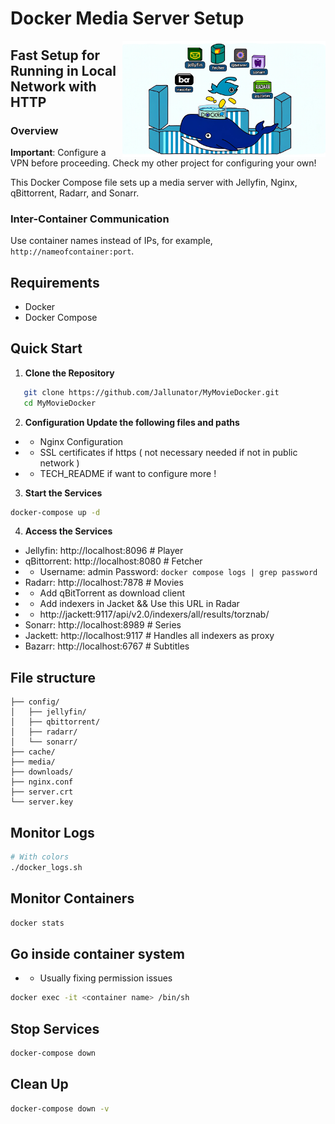 # Docker Media Server Setup

<img src="docker.webp" alt="Docker" width="325" align="right">  


## Fast Setup for Running in Local Network with HTTP

### Overview

**Important**: Configure a VPN before proceeding. Check my other project for configuring your own!

This Docker Compose file sets up a media server with Jellyfin, Nginx, qBittorrent, Radarr, and Sonarr.

### Inter-Container Communication

Use container names instead of IPs, for example, `http://nameofcontainer:port`.

## Requirements

- Docker
- Docker Compose

## Quick Start

1. **Clone the Repository**

```bash
   git clone https://github.com/Jallunator/MyMovieDocker.git
   cd MyMovieDocker
```

2. **Configuration Update the following files and paths**

+ +  Nginx Configuration
+ + SSL certificates if https ( not necessary needed if not in public network )
+ + TECH_README if want to configure more ! 

3. **Start the Services**
```bash
docker-compose up -d
```

4. **Access the Services**
+ Jellyfin: http://localhost:8096 # Player
+ qBittorrent: http://localhost:8080 # Fetcher
+ + Username: admin Password: `docker compose logs | grep password`
+ Radarr: http://localhost:7878 # Movies
+ + Add qBitTorrent as download client 
+ + Add indexers in Jacket && Use this URL in Radar
+ + http://jackett:9117/api/v2.0/indexers/all/results/torznab/ 
+ Sonarr: http://localhost:8989 # Series
+ Jackett: http://localhost:9117 # Handles all indexers as proxy
+ Bazarr: http://localhost:6767 # Subtitles


## File structure
```
├── config/
│   ├── jellyfin/
│   ├── qbittorrent/
│   ├── radarr/
│   └── sonarr/
├── cache/
├── media/
├── downloads/
├── nginx.conf
├── server.crt
└── server.key
```
## Monitor Logs
```bash
# With colors
./docker_logs.sh
```
## Monitor Containers
``` bash
docker stats
```

## Go inside container system
+ + Usually fixing permission issues
``` bash 
docker exec -it <container name> /bin/sh
```

## Stop Services 
``` bash 
docker-compose down
```

## Clean Up
```bash
docker-compose down -v
```
